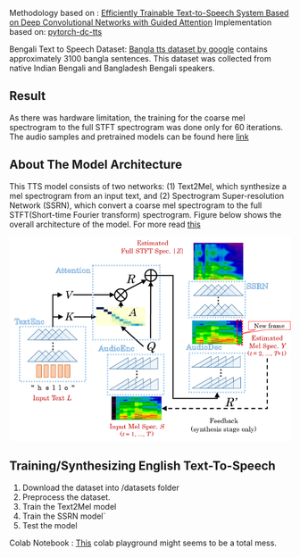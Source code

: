 Methodology based on : [Efficiently Trainable Text-to-Speech System Based on Deep Convolutional Networks with Guided Attention](https://arxiv.org/abs/1710.08969)
Implementation based on: [pytorch-dc-tts](https://github.com/tugstugi/pytorch-dc-tts)

Bengali Text to Speech Dataset: [Bangla tts dataset by google](https://research.google/tools/datasets/bengali-tts/) 
 contains approximately 3100 bangla sentences. This dataset was collected from native Indian Bengali and Bangladesh Bengali
speakers.

## Result
As there was hardware limitation, the training for the coarse mel spectrogram to the full STFT spectrogram was done only for 60 iterations. The audio samples and pretrained models can be found here [link](https://drive.google.com/drive/folders/1SVvGq1D5v6CJ9Uk0mEFSz--Y8eT3yoGK?usp=sharing)

## About The Model Architecture
This TTS model consists of two networks: (1) Text2Mel, which synthesize a mel spectrogram from an input text, and (2) Spectrogram Super-resolution Network (SSRN), which convert a coarse mel spectrogram to the full STFT(Short-time Fourier transform) spectrogram. Figure below shows the overall architecture of the model. For more read [this](https://arxiv.org/abs/1710.08969)

<p align = "center">
    <img src = "model.PNG">
</p>

## Training/Synthesizing English Text-To-Speech
1. Download the dataset into /datasets folder
2. Preprocess the dataset.
2. Train the Text2Mel model
3. Train the SSRN model`
4. Test the model

Colab Notebook : [This](https://colab.research.google.com/drive/1AjsxzBu6ekcv0GF3dyWubj04hhwwHkjE?usp=sharing) colab playground might seems to be a total mess.

